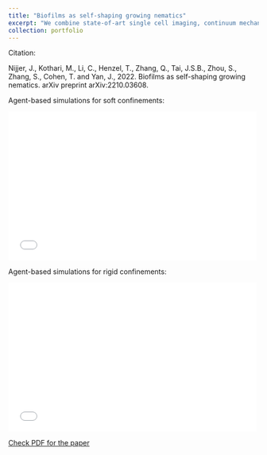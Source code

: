```yaml
---
title: "Biofilms as self-shaping growing nematics"
excerpt: "We combine state-of-art single cell imaging, continuum mechanics, and agent-based modeling to systematically investigate the growth dynamics of 3D E. coli biofilms. <br/><img src='/images/biofilm_nature_physics_fig_1.png'>"
collection: portfolio
---
```

Citation:

Nijjer, J., Kothari, M., Li, C., Henzel, T., Zhang, Q., Tai, J.S.B., Zhou, S., Zhang, S., Cohen, T. and Yan, J., 2022. Biofilms as self-shaping growing nematics. arXiv preprint arXiv:2210.03608.

Agent-based simulations for soft confinements:
<iframe width="500" height="300" src="/files/biofilm_3d_soft.mp4" frameborder="0" allowfullscreen></iframe>

Agent-based simulations for rigid confinements:
<iframe width="500" height="300" src="/files/biofilm_3d_rigid.mp4" frameborder="0" allowfullscreen></iframe>


[Check PDF for the paper](http://lichanghao.github.io/files/Biofilms_as_self-shaping_growing_nematics.pdf)
